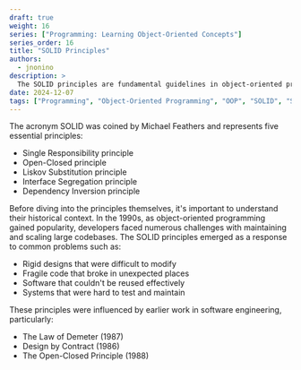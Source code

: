 ```yaml
---
draft: true
weight: 16
series: ["Programming: Learning Object-Oriented Concepts"]
series_order: 16
title: "SOLID Principles"
authors:
  - jnonino
description: >
  The SOLID principles are fundamental guidelines in object-oriented programming that help developers create more maintainable, flexible, and scalable software. These principles, introduced by Robert C. Martin (also known as Uncle Bob) in his 2000 paper "Design Principles and Design Patterns," have become cornerstone concepts in modern software engineering.
date: 2024-12-07
tags: ["Programming", "Object-Oriented Programming", "OOP", "SOLID", "SOLID Principles"]
---
```


The acronym SOLID was coined by Michael Feathers and represents five essential principles:
- Single Responsibility principle
- Open-Closed principle
- Liskov Substitution principle
- Interface Segregation principle
- Dependency Inversion principle

Before diving into the principles themselves, it's important to understand their historical context. In the 1990s, as object-oriented programming gained popularity, developers faced numerous challenges with maintaining and scaling large codebases. The SOLID principles emerged as a response to common problems such as:

- Rigid designs that were difficult to modify
- Fragile code that broke in unexpected places
- Software that couldn't be reused effectively
- Systems that were hard to test and maintain

These principles were influenced by earlier work in software engineering, particularly:
- The Law of Demeter (1987)
- Design by Contract (1986)
- The Open-Closed Principle (1988)
